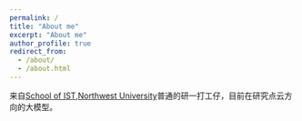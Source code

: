 ```yaml
---
permalink: /
title: "About me"
excerpt: "About me"
author_profile: true
redirect_from: 
  - /about/
  - /about.html
---
```


来自[School of IST](https://ist.nwu.edu.cn/),[Northwest University](https://www.nwu.edu.cn/)普通的研一打工仔，目前在研究点云方向的大模型。
